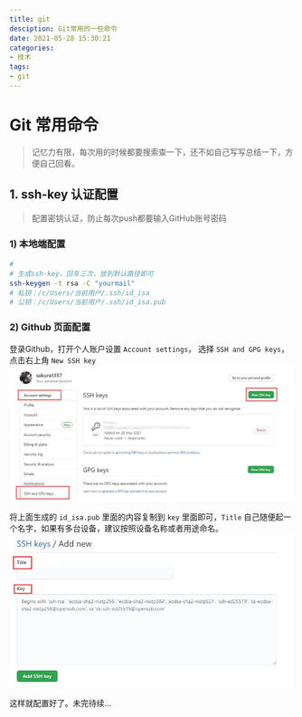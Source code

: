 ```yaml
---
title: git
desciption: Git常用的一些命令
date: 2021-05-28 15:30:21
categories:
- 技术
tags:
- git
---
```

# Git 常用命令
> 记忆力有限，每次用的时候都要搜索查一下，还不如自己写写总结一下，方便自己回看。

## 1. ssh-key 认证配置
>配置密钥认证，防止每次push都要输入GitHub账号密码
### 1) 本地端配置
```bash
# 
# 生成ssh-key，回车三次，放到默认路径即可
ssh-keygen -t rsa -C "yourmail"
# 私钥：/c/Users/当前用户/.ssh/id_isa
# 公钥：/c/Users/当前用户/.ssh/id_isa.pub
```
### 2) Github 页面配置
登录Github，打开个人账户设置 `Account settings`， 选择 `SSH and GPG keys`，点击右上角 `New SSH key`
![git-img-01](../images/posts/git-img-01.jpg)

将上面生成的 `id_isa.pub` 里面的内容复制到 `key` 里面即可，`Title` 自己随便起一个名字，如果有多台设备，建议按照设备名称或者用途命名。
![git-img-02](../images/posts/git-img-02.jpg)

这样就配置好了。未完待续...